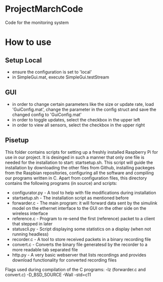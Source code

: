 # ProjectMarchCode
Code for the monitoring system

How to use
==============

Setup Local
--------------
- ensure the configuration is set to 'local'
- in SimpleGui.mat, execute SimpleGui.testStream

GUI
--------------

- in order to change certain parameters like the size or update rate, load 'GuiConfig.mat', change the parameter in the config struct and save the changed config to 'GuiConfig.mat'
- in order to toggle updates, select the checkbox in the upper left
- in order to view all sensors, select the checkbox in the upper right

Pisetup
--------------
This folder contains scripts for setting up a freshly installed Raspberry Pi for use in our project. It is desinged in such a manner that only one file is needed for the 
installation to start: startsetup.sh. This script will guide the installation by downloading the other files from Github, installing packeges from the Raspbian repositories, 
configuring all the software and compiling our programs written in C. Apart from configuration files, this directory contains the following programs (in source) and scripts:
 - configurator.py - A tool to help with file modifications during installation
 - startsetup.sh - The installation script as mentioned before
 - forwarder.c - The main program: it will forward data sent by the simulink model on the ethernet interface to the GUI on the other side on the wireless interface
 - reference.c - Program to re-send the first (reference) packet to a client that stepped in later
 - statuscli.py - Script displaying some statistics on a display (when not running headless)
 - recorder.c - A tool to store received packets in a binary recording file
 - convert.c - Converts the binary file generatesd by the recorder to a more readable tab separated file
 - http.py - A very basic webserver that lists recordings and provides download functionality for converted recording files

Flags used during compilation of the C programs: -lz (forwarder.c and convert.c) -D_BSD_SOURCE -Wall -std=c11
